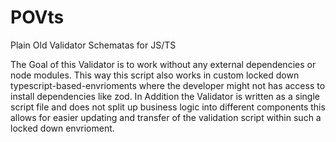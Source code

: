 # POVts
Plain Old Validator Schematas for JS/TS

The Goal of this Validator is to work without any external dependencies or node modules. This way this script also works in custom locked down typescript-based-envrioments where the developer might not has access to install dependencies like zod.
In Addition the Validator is written as a single script file and does not split up business logic into different components this allows for easier updating and transfer of the validation script within such a locked down envrioment.
